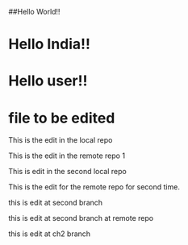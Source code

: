 ##Hello World!!
# Hello India!!
# Hello user!!
# file to be edited


This is the edit in the local repo

This is the edit in the remote repo 1


This is edit in the second local repo

This is the edit for the remote repo for second time.

this is edit at second branch

this is edit at second branch at remote repo

this is edit at ch2 branch
